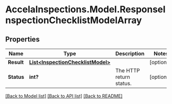 # AccelaInspections.Model.ResponseInspectionChecklistModelArray
## Properties

Name | Type | Description | Notes
------------ | ------------- | ------------- | -------------
**Result** | [**List&lt;InspectionChecklistModel&gt;**](InspectionChecklistModel.md) |  | [optional] 
**Status** | **int?** | The HTTP return status. | [optional] 

[[Back to Model list]](../README.md#documentation-for-models) [[Back to API list]](../README.md#documentation-for-api-endpoints) [[Back to README]](../README.md)

